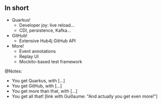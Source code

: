 ## In short

* Quarkus!
  * Developer joy: live reload...
  * CDI, persistence, Kafka...
* GitHub!
  * Extensive Hub4j GitHub API
* More!
  * Event annotations
  * Replay UI
  * Mockito-based test framework

@Notes:

* You get Quarkus, with [...]
* You get GitHub, with [...]
* You get more than that, with [...]
* You get all that! \[link with Guillaume: "And actually you get even more!"]